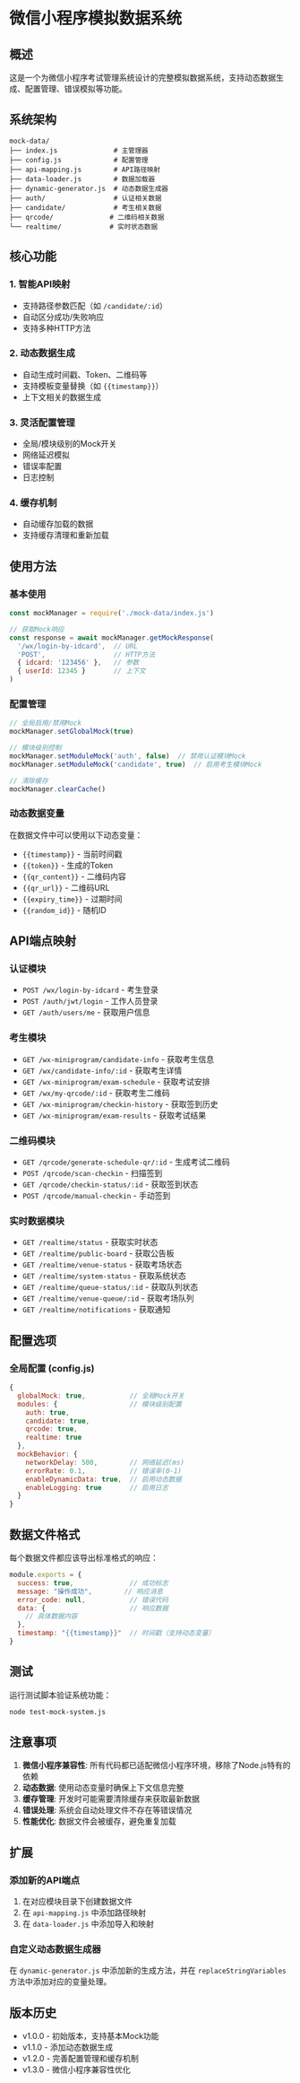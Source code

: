 # 微信小程序模拟数据系统

## 概述

这是一个为微信小程序考试管理系统设计的完整模拟数据系统，支持动态数据生成、配置管理、错误模拟等功能。

## 系统架构

```
mock-data/
├── index.js              # 主管理器
├── config.js             # 配置管理
├── api-mapping.js        # API路径映射
├── data-loader.js        # 数据加载器
├── dynamic-generator.js  # 动态数据生成器
├── auth/                 # 认证相关数据
├── candidate/            # 考生相关数据
├── qrcode/              # 二维码相关数据
└── realtime/            # 实时状态数据
```

## 核心功能

### 1. 智能API映射
- 支持路径参数匹配（如 `/candidate/:id`）
- 自动区分成功/失败响应
- 支持多种HTTP方法

### 2. 动态数据生成
- 自动生成时间戳、Token、二维码等
- 支持模板变量替换（如 `{{timestamp}}`）
- 上下文相关的数据生成

### 3. 灵活配置管理
- 全局/模块级别的Mock开关
- 网络延迟模拟
- 错误率配置
- 日志控制

### 4. 缓存机制
- 自动缓存加载的数据
- 支持缓存清理和重新加载

## 使用方法

### 基本使用

```javascript
const mockManager = require('./mock-data/index.js')

// 获取Mock响应
const response = await mockManager.getMockResponse(
  '/wx/login-by-idcard',  // URL
  'POST',                 // HTTP方法
  { idcard: '123456' },   // 参数
  { userId: 12345 }       // 上下文
)
```

### 配置管理

```javascript
// 全局启用/禁用Mock
mockManager.setGlobalMock(true)

// 模块级别控制
mockManager.setModuleMock('auth', false)  // 禁用认证模块Mock
mockManager.setModuleMock('candidate', true)  // 启用考生模块Mock

// 清除缓存
mockManager.clearCache()
```

### 动态数据变量

在数据文件中可以使用以下动态变量：

- `{{timestamp}}` - 当前时间戳
- `{{token}}` - 生成的Token
- `{{qr_content}}` - 二维码内容
- `{{qr_url}}` - 二维码URL
- `{{expiry_time}}` - 过期时间
- `{{random_id}}` - 随机ID

## API端点映射

### 认证模块
- `POST /wx/login-by-idcard` - 考生登录
- `POST /auth/jwt/login` - 工作人员登录
- `GET /auth/users/me` - 获取用户信息

### 考生模块
- `GET /wx-miniprogram/candidate-info` - 获取考生信息
- `GET /wx/candidate-info/:id` - 获取考生详情
- `GET /wx-miniprogram/exam-schedule` - 获取考试安排
- `GET /wx/my-qrcode/:id` - 获取考生二维码
- `GET /wx-miniprogram/checkin-history` - 获取签到历史
- `GET /wx-miniprogram/exam-results` - 获取考试结果

### 二维码模块
- `GET /qrcode/generate-schedule-qr/:id` - 生成考试二维码
- `POST /qrcode/scan-checkin` - 扫描签到
- `GET /qrcode/checkin-status/:id` - 获取签到状态
- `POST /qrcode/manual-checkin` - 手动签到

### 实时数据模块
- `GET /realtime/status` - 获取实时状态
- `GET /realtime/public-board` - 获取公告板
- `GET /realtime/venue-status` - 获取考场状态
- `GET /realtime/system-status` - 获取系统状态
- `GET /realtime/queue-status/:id` - 获取队列状态
- `GET /realtime/venue-queue/:id` - 获取考场队列
- `GET /realtime/notifications` - 获取通知

## 配置选项

### 全局配置 (config.js)

```javascript
{
  globalMock: true,           // 全局Mock开关
  modules: {                  // 模块级别配置
    auth: true,
    candidate: true,
    qrcode: true,
    realtime: true
  },
  mockBehavior: {
    networkDelay: 500,        // 网络延迟(ms)
    errorRate: 0.1,           // 错误率(0-1)
    enableDynamicData: true,  // 启用动态数据
    enableLogging: true       // 启用日志
  }
}
```

## 数据文件格式

每个数据文件都应该导出标准格式的响应：

```javascript
module.exports = {
  success: true,              // 成功标志
  message: "操作成功",        // 响应消息
  error_code: null,           // 错误代码
  data: {                     // 响应数据
    // 具体数据内容
  },
  timestamp: "{{timestamp}}"  // 时间戳（支持动态变量）
}
```

## 测试

运行测试脚本验证系统功能：

```bash
node test-mock-system.js
```

## 注意事项

1. **微信小程序兼容性**: 所有代码都已适配微信小程序环境，移除了Node.js特有的依赖
2. **动态数据**: 使用动态变量时确保上下文信息完整
3. **缓存管理**: 开发时可能需要清除缓存来获取最新数据
4. **错误处理**: 系统会自动处理文件不存在等错误情况
5. **性能优化**: 数据文件会被缓存，避免重复加载

## 扩展

### 添加新的API端点

1. 在对应模块目录下创建数据文件
2. 在 `api-mapping.js` 中添加路径映射
3. 在 `data-loader.js` 中添加导入和映射

### 自定义动态数据生成器

在 `dynamic-generator.js` 中添加新的生成方法，并在 `replaceStringVariables` 方法中添加对应的变量处理。

## 版本历史

- v1.0.0 - 初始版本，支持基本Mock功能
- v1.1.0 - 添加动态数据生成
- v1.2.0 - 完善配置管理和缓存机制
- v1.3.0 - 微信小程序兼容性优化